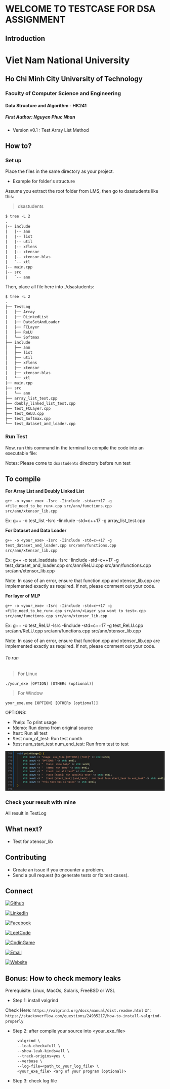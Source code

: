 # WELCOME TO TESTCASE FOR DSA ASSIGNMENT

## Introduction

<div>
<h1> Viet Nam National University 
<h2> Ho Chi Minh City University of Technology
<h3> Faculty of Computer Science and Engineering
<h4> Data Structure and Algorithm - HK241
<h5> First Author: Nguyen Phuc Nhan
</div>

- Version v0.1 : Test Array List Method

## How to?

### Set up
Place the files in the same directory as your project.

* Example for folder's structure

Assume you extract the root folder from LMS, then go to dsastudents like this:

> dsastudents
```
$ tree -L 2
.
|-- include
|   |-- ann
|   |-- list
|   |-- util
|   |-- xflens
|   |-- xtensor     
|   |-- xtensor-blas
|   `-- xtl
|-- main.cpp        
|-- src
|   `-- ann
```

Then, place all file here into ./dsastudents:

```
$ tree -L 2
.
├── TestLog
│   ├── Array
│   ├── DLinkedList
│   ├── DataSetAndLoader
│   ├── FCLayer
│   ├── ReLU
│   └── Softmax
├── include
│   ├── ann
│   ├── list
│   ├── util
│   ├── xflens
│   ├── xtensor
│   ├── xtensor-blas
│   └── xtl
├── main.cpp
├── src
│   └── ann
├── array_list_test.cpp
├── doubly_linked_list_test.cpp
├── test_FCLayer.cpp
├── test_ReLU.cpp
├── test_Softmax.cpp
└── test_dataset_and_loader.cpp
```

### Run Test
Now, run this command in the terminal to compile the code into an executable file:

Notes: Please come to `dsastudents` directory before run test

<h2>To compile</h2>

**For Array List and Doubly Linked List**
```
g++ -o <your_exe> -Isrc -Iinclude -std=c++17 -g <file_need_to_be_run>.cpp src/ann/functions.cpp src/ann/xtensor_lib.cpp
```

Ex: g++ -o test_list -Isrc -Iinclude -std=c++17 -g array_list_test.cpp

**For Dataset and Data Loader**
```
g++ -o <your_exe> -Isrc -Iinclude -std=c++17 -g test_dataset_and_loader.cpp src/ann/functions.cpp src/ann/xtensor_lib.cpp
```

Ex: g++ -o test_loaddata -Isrc -Iinclude -std=c++17 -g test_dataset_and_loader.cpp src/ann/ReLU.cpp src/ann/functions.cpp src/ann/xtensor_lib.cpp

Note: In case of an error, ensure that function.cpp and xtensor_lib.cpp are implemented exactly as required. If not, please comment out your code.

**For layer of MLP**
```
g++ -o <your_exe> -Isrc -Iinclude -std=c++17 -g <file_need_to_be_run>.cpp src/ann/<Layer you want to test>.cpp src/ann/functions.cpp src/ann/xtensor_lib.cpp
```

Ex: g++ -o test_ReLU -Isrc -Iinclude -std=c++17 -g test_ReLU.cpp src/ann/ReLU.cpp src/ann/functions.cpp src/ann/xtensor_lib.cpp

Note: In case of an error, ensure that function.cpp and xtensor_lib.cpp are implemented exactly as required. If not, please comment out your code.

<h6>To run</h6>

> For Linux
```
./your_exe [OPTION] [OTHERs (optional)]
```

> For Window
```
your_exe.exe [OPTION] [OTHERs (optional)]
```

OPTIONS:
  - ?help: To print usage
  - !demo: Run demo from original source
  - !test: Run all test
  - !test num_of_test: Run test numth
  - !test num_start_test num_end_test: Run from <start> test to <end> test

![Check it](usage.png)

### Check your result with mine
All result in TestLog

## What next?
- Test for xtensor_lib

## Contributing
- Create an issue if you encounter a problem.
- Send a pull request (to generate tests or fix test cases).

## Connect

[![Github](https://img.shields.io/badge/Github-nhan2892005-Black?logo=github)](https://github.com/nhan2892005)

[![LinkedIn](https://img.shields.io/badge/LinkedIn-Phuc_Nhan_Nguyen-blue?logo=linkedin)](https://www.linkedin.com/in/phuc-nhan-nguyen/)

[![Facebook](https://img.shields.io/badge/Facebook-Phúc_Nhân-blue?logo=facebook)](https://www.facebook.com/phucnhancshcmut/)

[![LeetCode](https://img.shields.io/badge/LeetCode-N289-orange?logo=leetcode)](https://leetcode.com/u/N289/)

[![CodinGame](https://img.shields.io/badge/CodinGame-nhan__289-yellow?logo=codingame)](https://www.codingame.com/profile/3f88b771e04c6894b7485decd4291a7e8589985)

[![Email](https://img.shields.io/badge/Email-nhan.nguyen2005phuyen@hcmut.edu.vn-green?logo=gmail)](nhan.nguyen2005phuyen@hcmut.edu.vn)

[![Website](https://img.shields.io/badge/Website-Visit-blue?logo=globe)](https://phucnhan289.great-site.net/1/Ph%C3%BAc-Nh%C3%A2n.html)

## Bonus: How to check memory leaks

Prerequisite: Linux, MacOs, Solaris, FreeBSD or WSL

- Step 1: install valgrind
  
 Check Here: `https://valgrind.org/docs/manual/dist.readme.html`
 or : `https://stackoverflow.com/questions/24935217/how-to-install-valgrind-properly`

- Step 2: after compile your source into <your_exe_file>
  
  ```
    valgrind \
    --leak-check=full \
    --show-leak-kinds=all \
    --track-origins=yes \
    --verbose \
    --log-file=<path_to_your_log_file> \
    <your_exe_file> <arg of your program (optional)>
  ```

- Step 3: check log file